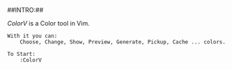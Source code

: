 ##INTRO:##

   *ColorV* is a Color tool in Vim.

    With it you can:
        Choose, Change, Show, Preview, Generate, Pickup, Cache ... colors.

    To Start: 
        :ColorV
